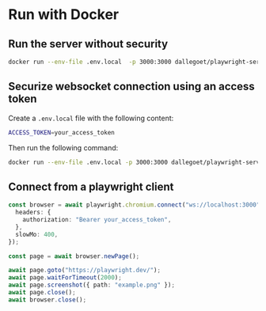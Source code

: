 # Run with Docker

## Run the server without security

```bash
docker run --env-file .env.local  -p 3000:3000 dallegoet/playwright-server
```

## Securize websocket connection using an access token

Create a `.env.local` file with the following content:

```bash
ACCESS_TOKEN=your_access_token
```

Then run the following command:

```bash
docker run --env-file .env.local -p 3000:3000 dallegoet/playwright-server
```

## Connect from a playwright client

```typescript
const browser = await playwright.chromium.connect("ws://localhost:3000", {
  headers: {
    authorization: "Bearer your_access_token",
  },
  slowMo: 400,
});

const page = await browser.newPage();

await page.goto("https://playwright.dev/");
await page.waitForTimeout(2000);
await page.screenshot({ path: "example.png" });
await page.close();
await browser.close();
```
